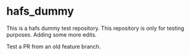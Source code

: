 # hafs_dummy
This is a hafs dummy test repository.
This repository is only for testing purposes.
Adding some more edits.

Test a PR from an old feature branch.
